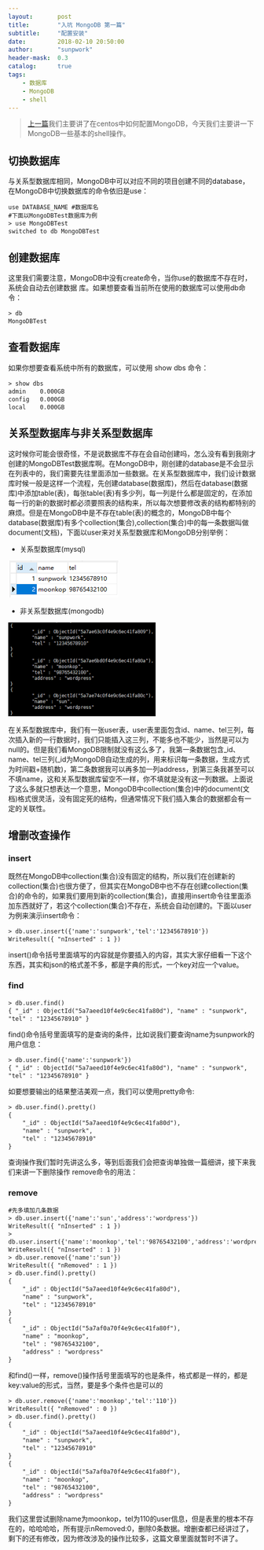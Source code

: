```yaml
---
layout:       post
title:        "入坑 MongoDB 第一篇"
subtitle:     "配置安装"
date:         2018-02-10 20:50:00
author:       "sunpwork"
header-mask:  0.3
catalog:      true
tags:
    - 数据库
    - MongoDB
    - shell
---
```


>[上一篇](https://sunpwork.github.io/2018/02/10/MongoDB-01/)我们主要讲了在centos中如何配置MongoDB，今天我们主要讲一下MongoDB一些基本的shell操作。

## 切换数据库
与关系型数据库相同，MongoDB中可以对应不同的项目创建不同的database，在MongoDB中切换数据库的命令依旧是use：
```mongodb
use DATABASE_NAME #数据库名
#下面以MongoDBTest数据库为例
> use MongoDBTest
switched to db MongoDBTest
```
## 创建数据库
这里我们需要注意，MongoDB中没有create命令，当你use的数据库不存在时，系统会自动去创建数据
库。如果想要查看当前所在使用的数据库可以使用db命令：
```mongodb
> db
MongoDBTest
```

## 查看数据库
如果你想要查看系统中所有的数据库，可以使用 show dbs 命令：
```mongodb
> show dbs
admin    0.000GB
config   0.000GB
local    0.000GB
```

## 关系型数据库与非关系型数据库
这时候你可能会很奇怪，不是说数据库不存在会自动创建吗，怎么没有看到我刚才创建的MongoDBTest数据库啊。在MongoDB中，刚创建的database是不会显示在列表中的，我们需要先往里面添加一些数据。在关系型数据库中，我们设计数据库时候一般是这样一个流程，先创建database(数据库)，然后在database(数据库)中添加table(表)，每张table(表)有多少列，每一列是什么都是固定的，在添加每一行的新的数据时都必须要照表的结构来，所以每次想要修改表的结构都特别的麻烦。但是在MongoDB中是不存在table(表)的概念的，MongoDB中每个database(数据库)有多个collection(集合),collection(集合)中的每一条数据叫做document(文档)，下面以user来对关系型数据库和MongoDB分别举例：

* 关系型数据库(mysql)

![mysql](/img/in-post/mongodb/mysqlTest.png)

* 非关系型数据库(mongodb)

![mongodb](/img/in-post/mongodb/MongoDBTest.png)

在关系型数据库中，我们有一张user表，user表里面包含id、name、tel三列，每次插入新的一行数据时，我们只能插入这三列，不能多也不能少，当然是可以为null的。但是我们看MongoDB限制就没有这么多了，我第一条数据包含_id、name、tel三列(_id为MongoDB自动生成的列，用来标识每一条数据，生成方式为时间戳+随机数)，第二条数据我可以再多加一列address，到第三条我甚至可以不填name，这和关系型数据库留空不一样，你不填就是没有这一列数据。上面说了这么多就只想表达一个意思，MongoDB中collection(集合)中的document(文档)格式很灵活，没有固定死的结构，但通常情况下我们插入集合的数据都会有一定的关联性。

## 增删改查操作
### insert
既然在MongoDB中collection(集合)没有固定的结构，所以我们在创建新的collection(集合)也很方便了，但其实在MongoDB中也不存在创建collection(集合)的命令的，如果我们要用到新的collection(集合)，直接用insert命令往里面添加东西就好了，若这个collection(集合)不存在，系统会自动创建的。下面以user为例来演示insert命令：
```mongodb
> db.user.insert({'name':'sunpwork','tel':'12345678910'})
WriteResult({ "nInserted" : 1 })
```
insert()命令括号里面填写的内容就是你要插入的内容，其实大家仔细看一下这个东西，其实和json的格式差不多，都是字典的形式，一个key对应一个value。

### find
```mongodb
> db.user.find()
{ "_id" : ObjectId("5a7aeed10f4e9c6ec41fa80d"), "name" : "sunpwork", "tel" : "12345678910" }
```
find()命令括号里面填写的是查询的条件，比如说我们要查询name为sunpwork的用户信息：
```mongodb
> db.user.find({'name':'sunpwork'})
{ "_id" : ObjectId("5a7aeed10f4e9c6ec41fa80d"), "name" : "sunpwork", "tel" : "12345678910" }
```
如要想要输出的结果整洁美观一点，我们可以使用pretty命令:
```mongodb
> db.user.find().pretty()
{
	"_id" : ObjectId("5a7aeed10f4e9c6ec41fa80d"),
	"name" : "sunpwork",
	"tel" : "12345678910"
}
```
查询操作我们暂时先讲这么多，等到后面我们会把查询单独做一篇细讲，接下来我们来讲一下删除操作 remove命令的用法：

### remove
```mongodb
#先多填加几条数据
> db.user.insert({'name':'sun','address':'wordpress'})
WriteResult({ "nInserted" : 1 })
> db.user.insert({'name':'moonkop','tel':'98765432100','address':'wordpress'})
WriteResult({ "nInserted" : 1 })
> db.user.remove({'name':'sun'})
WriteResult({ "nRemoved" : 1 })
> db.user.find().pretty()
{
	"_id" : ObjectId("5a7aeed10f4e9c6ec41fa80d"),
	"name" : "sunpwork",
	"tel" : "12345678910"
}
{
	"_id" : ObjectId("5a7af0a70f4e9c6ec41fa80f"),
	"name" : "moonkop",
	"tel" : "98765432100",
	"address" : "wordpress"
}
```
和find()一样，remove()操作括号里面填写的也是条件，格式都是一样的，都是key:value的形式，当然，要是多个条件也是可以的
```mongodb
> db.user.remove({'name':'moonkop','tel':'110'})
WriteResult({ "nRemoved" : 0 })
> db.user.find().pretty()
{
	"_id" : ObjectId("5a7aeed10f4e9c6ec41fa80d"),
	"name" : "sunpwork",
	"tel" : "12345678910"
}
{
	"_id" : ObjectId("5a7af0a70f4e9c6ec41fa80f"),
	"name" : "moonkop",
	"tel" : "98765432100",
	"address" : "wordpress"
}
```
我们这里尝试删除name为moonkop，tel为110的user信息，但是表里的根本不存在的，哈哈哈哈，所有提示nRemoved:0，删除0条数据。增删查都已经讲过了，剩下的还有修改，因为修改涉及的操作比较多，这篇文章里面就暂时不讲了。